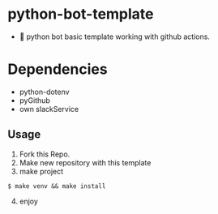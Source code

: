 # python-bot-template 

- 🤖 python bot basic template working with github actions.

# Dependencies 
- python-dotenv 
- pyGithub
- own slackService

## Usage 
1. Fork this Repo. 
2. Make new repository with this template 
3. make project 
```
$ make venv && make install 
```
4. enjoy 